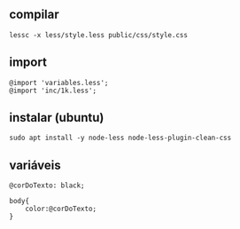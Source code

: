 ## compilar

```
lessc -x less/style.less public/css/style.css
```

## import

```
@import 'variables.less';
@import 'inc/1k.less';
```

## instalar (ubuntu)

```
sudo apt install -y node-less node-less-plugin-clean-css
```

## variáveis

```
@corDoTexto: black;

body{
	color:@corDoTexto;
}
```
